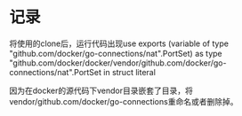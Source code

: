 # 记录

将使用的clone后，运行代码出现use exports (variable of type "github.com/docker/go-connections/nat".PortSet) as type "github.com/docker/docker/vendor/github.com/docker/go-connections/nat".PortSet in struct literal

因为在docker的源代码下vendor目录嵌套了目录，将vendor/github.com/docker/go-connections重命名或者删除掉。
